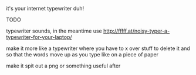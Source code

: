 it's your internet typewriter duh!


TODO

typewriter sounds, in the meantime use
http://fffff.at/noisy-typer-a-typewriter-for-your-laptop/

make it more like a typewriter where you have to x over stuff to delete
it and so that the words move up as you type like on a piece of paper

make it spit out a png or something useful after
